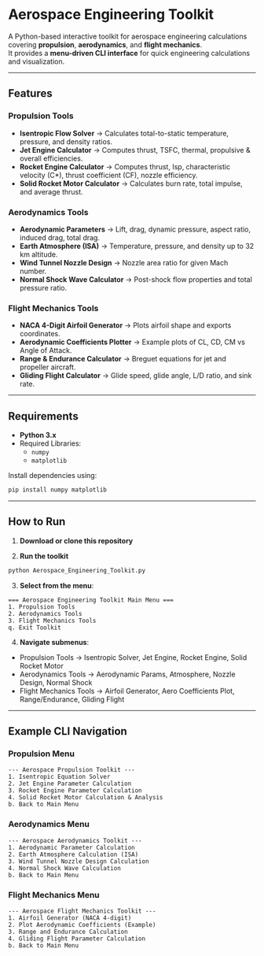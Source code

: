 # Aerospace Engineering Toolkit

A Python-based interactive toolkit for aerospace engineering calculations covering **propulsion**, **aerodynamics**, and **flight mechanics**.  
It provides a **menu-driven CLI interface** for quick engineering calculations and visualization.

---

## Features

### Propulsion Tools
- **Isentropic Flow Solver** → Calculates total-to-static temperature, pressure, and density ratios.
- **Jet Engine Calculator** → Computes thrust, TSFC, thermal, propulsive & overall efficiencies.
- **Rocket Engine Calculator** → Computes thrust, Isp, characteristic velocity (C*), thrust coefficient (CF), nozzle efficiency.
- **Solid Rocket Motor Calculator** → Calculates burn rate, total impulse, and average thrust.

### Aerodynamics Tools
- **Aerodynamic Parameters** → Lift, drag, dynamic pressure, aspect ratio, induced drag, total drag.
- **Earth Atmosphere (ISA)** → Temperature, pressure, and density up to 32 km altitude.
- **Wind Tunnel Nozzle Design** → Nozzle area ratio for given Mach number.
- **Normal Shock Wave Calculator** → Post-shock flow properties and total pressure ratio.

### Flight Mechanics Tools
- **NACA 4-Digit Airfoil Generator** → Plots airfoil shape and exports coordinates.
- **Aerodynamic Coefficients Plotter** → Example plots of CL, CD, CM vs Angle of Attack.
- **Range & Endurance Calculator** → Breguet equations for jet and propeller aircraft.
- **Gliding Flight Calculator** → Glide speed, glide angle, L/D ratio, and sink rate.

---

## Requirements

- **Python 3.x**
- Required Libraries:  
  - `numpy`  
  - `matplotlib`

Install dependencies using:
```bash
pip install numpy matplotlib
```

---

## How to Run

1. **Download or clone this repository**  


2. **Run the toolkit**  
```bash
python Aerospace_Engineering_Toolkit.py
```

3. **Select from the menu**:
```
=== Aerospace Engineering Toolkit Main Menu ===
1. Propulsion Tools
2. Aerodynamics Tools
3. Flight Mechanics Tools
q. Exit Toolkit
```

4. **Navigate submenus**:
- Propulsion Tools → Isentropic Solver, Jet Engine, Rocket Engine, Solid Rocket Motor  
- Aerodynamics Tools → Aerodynamic Params, Atmosphere, Nozzle Design, Normal Shock  
- Flight Mechanics Tools → Airfoil Generator, Aero Coefficients Plot, Range/Endurance, Gliding Flight  

---

## Example CLI Navigation

### Propulsion Menu
```
--- Aerospace Propulsion Toolkit ---
1. Isentropic Equation Solver
2. Jet Engine Parameter Calculation
3. Rocket Engine Parameter Calculation
4. Solid Rocket Motor Calculation & Analysis
b. Back to Main Menu
```

### Aerodynamics Menu
```
--- Aerospace Aerodynamics Toolkit ---
1. Aerodynamic Parameter Calculation
2. Earth Atmosphere Calculation (ISA)
3. Wind Tunnel Nozzle Design Calculation
4. Normal Shock Wave Calculation
b. Back to Main Menu
```

### Flight Mechanics Menu
```
--- Aerospace Flight Mechanics Toolkit ---
1. Airfoil Generator (NACA 4-digit)
2. Plot Aerodynamic Coefficients (Example)
3. Range and Endurance Calculation
4. Gliding Flight Parameter Calculation
b. Back to Main Menu
```



